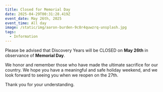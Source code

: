 ```yaml
---
title: Closed for Memorial Day
date: 2025-04-29T00:31:28.419Z
event_date: May 26th, 2025
event_time: All day
image: /static/img/aaron-burden-9c8r4quwzrq-unsplash.jpg
tags:
  - Information
---
```

Please be advised that Discovery Years will be CLOSED on **May 26th** in observance of **Memorial Day**.

We honor and remember those who have made the ultimate sacrifice for our country. We hope you have a meaningful and safe holiday weekend, and we look forward to seeing you when we reopen on the 27th.

Thank you for your understanding.